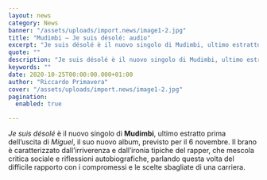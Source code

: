 ```yaml
---
layout: news
category: News
banner: "/assets/uploads/import.news/image1-2.jpg"
title: "Mudimbi – Je suis désolé: audio"
excerpt: "Je suis désolé è il nuovo singolo di Mudimbi, ultimo estratto prima dell’uscita di Miguel, il suo nuovo album, previsto per il 6 novembre. Il brano è caratterizzato dall’irriverenza e dall’ironia tipiche del rapper, che mescola critica sociale e riflessioni autobiografiche, parlando questa volta del difficile rapporto con i compromessi e le scelte sbagliate di [&hellip"
quote: ""
description: "Je suis désolé è il nuovo singolo di Mudimbi, ultimo estratto prima dell’uscita di Miguel, il suo nuovo album, previsto per il 6 novembre. Il brano è caratterizzato dall’irriverenza e dall’ironia tipiche del rapper, che mescola critica sociale e riflessioni autobiografiche, parlando questa volta del difficile rapporto con i compromessi e le scelte sbagliate di [&hellip"
keywords: ""
date: 2020-10-25T00:00:00.000+01:00
author: "Riccardo Primavera"
cover: "/assets/uploads/import.news/image1-2.jpg"
pagination:
  enabled: true

---
```


_Je suis désolé_ è il nuovo singolo di **Mudimbi**, ultimo estratto prima dell’uscita di _Miguel_, il suo nuovo album, previsto per il 6 novembre. Il brano è caratterizzato dall’irriverenza e dall’ironia tipiche del rapper, che mescola critica sociale e riflessioni autobiografiche, parlando questa volta del difficile rapporto con i compromessi e le scelte sbagliate di una carriera.